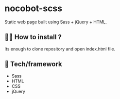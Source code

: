 # nocobot-scss

Static web page built using Sass + jQuery + HTML.

## :man_technologist: How to install ?

Its enough to clone repository and open index.html file. 

## 🚀 Tech/framework 

* Sass
* HTML
* CSS
* jQuery
